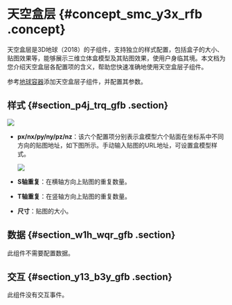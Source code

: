 # 天空盒层 {#concept_smc_y3x_rfb .concept}

天空盒层是3D地球（2018）的子组件，支持独立的样式配置，包括盒子的大小、贴图效果等，能够展示三维立体盒模型及其贴图效果，使用户身临其境。本文档为您介绍天空盒层各配置项的含义，帮助您快速准确地使用天空盒层子组件。

参考[地球容器](cn.zh-CN/用户指南/组件指南/3D地球（2018）/地球容器.md#)添加天空盒层子组件，并配置其参数。

## 样式 {#section_p4j_trq_gfb .section}

![](http://static-aliyun-doc.oss-cn-hangzhou.aliyuncs.com/assets/img/41738/155745577721738_zh-CN.png)

-   **px/nx/py/ny/pz/nz**：该六个配置项分别表示盒模型六个贴面在坐标系中不同方向的贴图地址，如下图所示。手动输入贴图的URL地址，可设置盒模型样式。

    ![](http://static-aliyun-doc.oss-cn-hangzhou.aliyuncs.com/assets/img/41738/155745577721732_zh-CN.png)

-   **S轴重复**：在横轴方向上贴图的重复数量。
-   **T轴重复**：在竖轴方向上贴图的重复数量。
-   **尺寸**：贴图的大小。

## 数据 {#section_w1h_wqr_gfb .section}

此组件不需要配置数据。

## 交互 {#section_y13_b3y_gfb .section}

此组件没有交互事件。

